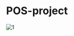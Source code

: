# POS-project

![1](https://user-images.githubusercontent.com/49160984/220543587-03268f60-0294-45a3-aa07-804437f89a53.png)
